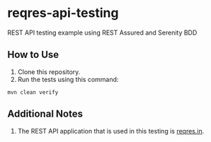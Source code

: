 # reqres-api-testing
REST API testing example using REST Assured and Serenity BDD

## How to Use
1. Clone this repository.
2. Run the tests using this command:
```shell
mvn clean verify
```

## Additional Notes
1. The REST API application that is used in this testing is [reqres.in](https://reqres.in/).